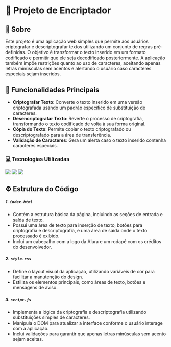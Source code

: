 <h1>🔐 Projeto de Encriptador </h1>

<h2>📝 Sobre</h2>
Este projeto é uma aplicação web simples que permite aos usuários criptografar e descriptografar textos utilizando um conjunto de regras pré-definidas. O objetivo é transformar o texto inserido em um formato codificado e permitir que ele seja decodificado posteriormente. A aplicação também impõe restrições quanto ao uso de caracteres, aceitando apenas letras minúsculas sem acentos e alertando o usuário caso caracteres especiais sejam inseridos.

## 🚀 Funcionalidades Principais
- **Criptografar Texto**: Converte o texto inserido em uma versão criptografada usando um padrão específico de substituição de caracteres.
- **Desencriptografar Texto**: Reverte o processo de criptografia, transformando o texto codificado de volta à sua forma original.
- **Cópia do Texto**: Permite copiar o texto criptografado ou descriptografado para a área de transferência.
- **Validação de Caracteres**: Gera um alerta caso o texto inserido contenha caracteres especiais.

<h3>💻 Tecnologias Utilizadas </h3>
<div>
  <img src="https://img.shields.io/badge/HTML-239120?style-for-the-badge&logo-html5&logoColor-white">
  <img src="https://img.shields.io/badge/CSS-239120?style-for-the-badge&logo-css3&logoColor-white">
  <img src="https://img.shields.io/badge/JavaScript-F7DF1E?style-for-the-badge&logo-javascript&logoColor-black">
</div>

## ⚙️ Estrutura do Código
##### 1. `index.html`
- Contém a estrutura básica da página, incluindo as seções de entrada e saída de texto.
- Possui uma área de texto para inserção de texto, botões para criptografia e descriptografia, e uma área de saída onde o texto processado é exibido.
- Inclui um cabeçalho com a logo da Alura e um rodapé com os créditos do desenvolvedor.

##### 2. `style.css`
- Define o layout visual da aplicação, utilizando variáveis de cor para facilitar a manutenção do design.
- Estiliza os elementos principais, como áreas de texto, botões e mensagens de aviso.

##### 3. `script.js`
- Implementa a lógica da criptografia e descriptografia utilizando substituições simples de caracteres.
- Manipula o DOM para atualizar a interface conforme o usuário interage com a aplicação.
- Inclui validações para garantir que apenas letras minúsculas sem acento sejam aceitas.
